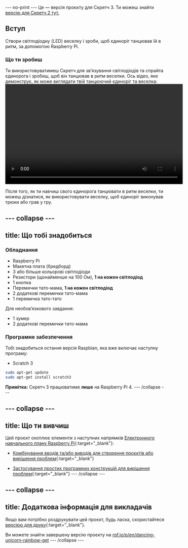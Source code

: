 \--- no-print \--- Це — версія проєкту для Скретч 3. Ти можеш знайти [версію для Скретч 2 тут.](https://projects.raspberrypi.org/en/projects/dancing-unicorn-rainbow-scratch2)

## Вступ

Створи світлодіодну (LED) веселку і зроби, щоб єдиноріг танцював їй в ритм, за допомогою Raspberry Pi.

### Що ти зробиш

Ти використовуватимеш Скретч для зв’язування світлодіодів та спрайта єдинорога і зробиш, щоб він танцював в ритм веселки. Ось відео, яке демонструє, як може виглядати твій танцюючий єдиноріг та веселка:<video width="560" height="315" controls> <source src="resources/Screencast.mp4" type="video/mp4"> Твій браузер не підтримує тег video, спробуй FireFox або Chrome </video> 

Після того, як ти навчиш свого єдинорога танцювати в ритм веселки, ти можеш дізнатися, як використовувати веселку, щоб єдиноріг виконував трюки або грав у гру.

## \--- collapse \---

## title: Що тобі знадобиться

### Обладнання

+ Raspberry Pi
+ Макетна плата (бредборд)
+ 3 або більше кольорові світлодіоди
+ Резистори (щонайменше на 100 Ом), **1 на кожен світлодіод**
+ 1 кнопка
+ Перемички тато-мама, **1 на кожен світлодіод**
+ 2 додаткові перемички тато-мама
+ 1 перемичка тато-тато

Для необов’язкового завдання:

+ 1 зумер
+ 2 додаткові перемички тато-мама

### Програмне забезпечення

Тобі знадобиться остання версія Raspbian, яка вже включає наступну програму:

+ Scratch 3

```bash
sudo apt-get update
sudo apt-get install scratch3
```

**Примітка:** Скретч 3 працюватиме **лише** на Raspberry Pi 4. \--- /collapse \---

## \--- collapse \---

## title: Що ти вивчиш

Цей проєкт охоплює елементи з наступних напрямків [Електронного навчального плану Raspberry Pi](http://rpf.io/curriculum){:target="_blank"}:

+ [Комбінування вводів та/або виводів для створення проєктів або вирішення проблем](https://curriculum.raspberrypi.org/physical-computing/builder/){:target="_blank"}

+ [Застосування простих програмних конструкцій для вирішення проблем](https://www.raspberrypi.org/curriculum/programming/builder){:target="_blank"} \--- /collapse \---

## \--- collapse \---

## title: Додаткова інформація для викладачів

Якщо вам потрібно роздрукувати цей проєкт, будь ласка, скористайтеся [версією для друку](https://projects.raspberrypi.org/en/projects/dancing-unicorn-rainbow/print){:target="_blank"}.

Ви можете знайти завершену версію проєкту на [rpf.io/p/en/dancing-unicorn-rainbow-get](https://rpf.io/p/en/dancing-unicorn-rainbow-get) \--- /collapse \---